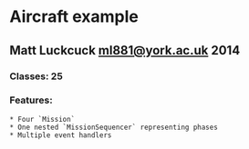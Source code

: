 Aircraft example
==================

Matt Luckcuck <ml881@york.ac.uk> 2014
-----------------------------------

### Classes: 25

### Features:
	* Four `Mission`
	* One nested `MissionSequencer` representing phases
	* Multiple event handlers
	


